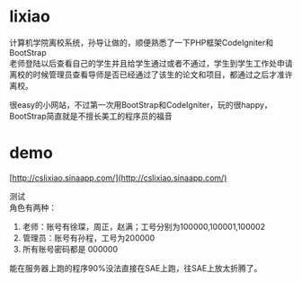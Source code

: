 lixiao
======

计算机学院离校系统，孙导让做的，顺便熟悉了一下PHP框架CodeIgniter和BootStrap   
老师登陆以后查看自己的学生并且给学生通过或者不通过，学生到学生工作处申请离校的时候管理员查看导师是否已经通过了该生的论文和项目，都通过之后才准许离校。

很easy的小网站，不过第一次用BootStrap和CodeIgniter，玩的很happy，BootStrap简直就是不擅长美工的程序员的福音


demo
======
[http://cslixiao.sinaapp.com/](http://cslixiao.sinaapp.com/)

测试  
角色有两种：   
1. 老师：账号有徐琛，周正，赵满；工号分别为100000,100001,100002  
2. 管理员：账号有孙程，工号为200000  
3. 所有账号密码都是 000000

能在服务器上跑的程序90%没法直接在SAE上跑，往SAE上放太折腾了。